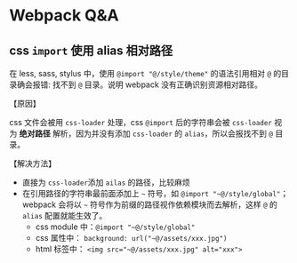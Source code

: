 # Webpack Q&A

## css `import` 使用 alias 相对路径

在 less, sass, stylus 中，使用 `@import "@/style/theme"` 的语法引用相对 `@` 的目录确会报错: 找不到 `@` 目录。说明 webpack 没有正确识别资源相对路径。

【原因】

css 文件会被用 `css-loader` 处理，css `@import` 后的字符串会被 `css-loader` 视为 **绝对路径** 解析，因为并没有添加 `css-loader` 的 `alias`，所以会报找不到 `@` 目录。

【解决方法】

- 直接为 `css-loader`添加 `ailas` 的路径，比较麻烦
- 在引用路径的字符串最前面添加上 `~` 符号，如 `@import "~@/style/global"`；webpack 会将以 `~` 符号作为前缀的路径视作依赖模块而去解析，这样 `@` 的 `alias` 配置就能生效了。
  - css module 中：`@import "~@/style/global"`
  - css 属性中： `background: url("~@/assets/xxx.jpg")`
  - html 标签中： `<img src="~@/assets/xxx.jpg" alt="xxx">`
